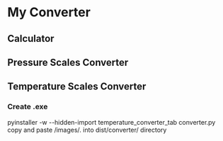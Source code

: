 # My Converter

## Calculator

## Pressure Scales Converter

## Temperature Scales Converter

### Create .exe

pyinstaller -w --hidden-import temperature_converter_tab converter.py
copy and paste /images/. into dist/converter/ directory



